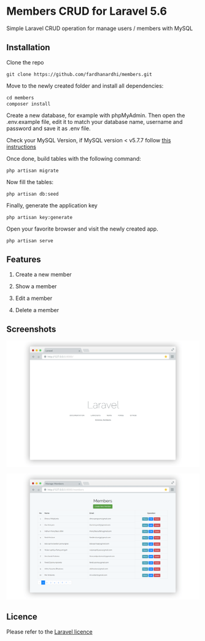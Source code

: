 # Members CRUD for Laravel 5.6

Simple Laravel CRUD operation for manage users / members with MySQL

## Installation

Clone the repo
```
git clone https://github.com/fardhanardhi/members.git
```

Move to the newly created folder and install all dependencies:
```
cd members
composer install
```

Create a new database, for example with phpMyAdmin. Then open the .env.example file, edit it to match your database name, username and password and save it as .env file. 


Check your MySQL Version, if MySQL version < v5.7.7 follow [this instructions](https://gist.github.com/fardhanardhi/75294a0830d9601c20057a9463b5936d#file-laravel-specified-key-was-too-long-error-txt)



Once done, build tables with the following command:
```
php artisan migrate
```

Now fill the tables:
```
php artisan db:seed
```

Finally, generate the application key 
```
php artisan key:generate
```

Open your favorite browser and visit the newly created app.
```
php artisan serve
```

## Features
1. Create a new member
2. Show a member
3. Edit a member

4. Delete a member

## Screenshots

![homepage](https://github.com/fardhanardhi/members/blob/master/public/welcome-page.png "Homepage")

![table](https://github.com/fardhanardhi/members/blob/master/public/members-page.png "table")

## Licence

Please refer to the [Laravel licence](https://opensource.org/licenses/MIT)
